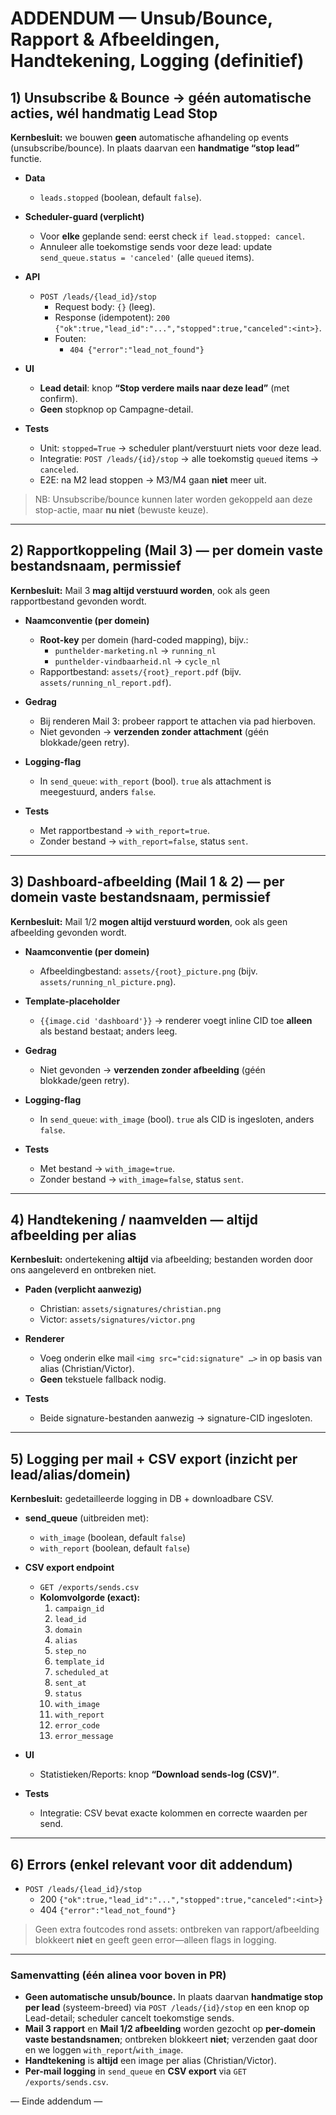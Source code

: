 # ADDENDUM — Unsub/Bounce, Rapport & Afbeeldingen, Handtekening, Logging (definitief)

## 1) Unsubscribe & Bounce → **géén automatische acties**, wél handmatig **Lead Stop**
**Kernbesluit:** we bouwen **geen** automatische afhandeling op events (unsubscribe/bounce). In plaats daarvan een **handmatige “stop lead”** functie.

- **Data**
  - `leads.stopped` (boolean, default `false`).

- **Scheduler-guard (verplicht)**
  - Voor **elke** geplande send: eerst check `if lead.stopped: cancel`.
  - Annuleer alle toekomstige sends voor deze lead: update `send_queue.status = 'canceled'` (alle `queued` items).

- **API**
  - `POST /leads/{lead_id}/stop`
    - Request body: `{}` (leeg).
    - Response (idempotent): `200 {"ok":true,"lead_id":"...","stopped":true,"canceled":<int>}`.
    - Fouten:
      - `404 {"error":"lead_not_found"}`

- **UI**
  - **Lead detail**: knop **“Stop verdere mails naar deze lead”** (met confirm).  
  - **Geen** stopknop op Campagne-detail.

- **Tests**
  - Unit: `stopped=True` → scheduler plant/verstuurt niets voor deze lead.  
  - Integratie: `POST /leads/{id}/stop` → alle toekomstig `queued` items → `canceled`.  
  - E2E: na M2 lead stoppen → M3/M4 gaan **niet** meer uit.

> NB: Unsubscribe/bounce kunnen later worden gekoppeld aan deze stop-actie, maar **nu niet** (bewuste keuze).

---

## 2) Rapportkoppeling (Mail 3) — **per domein vaste bestandsnaam**, permissief
**Kernbesluit:** Mail 3 **mag altijd verstuurd worden**, ook als geen rapportbestand gevonden wordt.

- **Naamconventie (per domein)**
  - **Root-key** per domein (hard-coded mapping), bijv.:
    - `punthelder-marketing.nl` → `running_nl`
    - `punthelder-vindbaarheid.nl` → `cycle_nl`
  - Rapportbestand: `assets/{root}_report.pdf` (bijv. `assets/running_nl_report.pdf`).

- **Gedrag**
  - Bij renderen Mail 3: probeer rapport te attachen via pad hierboven.
  - Niet gevonden → **verzenden zonder attachment** (géén blokkade/geen retry).

- **Logging-flag**
  - In `send_queue`: `with_report` (bool). `true` als attachment is meegestuurd, anders `false`.

- **Tests**
  - Met rapportbestand → `with_report=true`.  
  - Zonder bestand → `with_report=false`, status `sent`.

---

## 3) Dashboard-afbeelding (Mail 1 & 2) — **per domein vaste bestandsnaam**, permissief
**Kernbesluit:** Mail 1/2 **mogen altijd verstuurd worden**, ook als geen afbeelding gevonden wordt.

- **Naamconventie (per domein)**
  - Afbeeldingbestand: `assets/{root}_picture.png` (bijv. `assets/running_nl_picture.png`).

- **Template-placeholder**
  - `{{image.cid 'dashboard'}}` → renderer voegt inline CID toe **alleen** als bestand bestaat; anders leeg.

- **Gedrag**
  - Niet gevonden → **verzenden zonder afbeelding** (géén blokkade/geen retry).

- **Logging-flag**
  - In `send_queue`: `with_image` (bool). `true` als CID is ingesloten, anders `false`.

- **Tests**
  - Met bestand → `with_image=true`.  
  - Zonder bestand → `with_image=false`, status `sent`.

---

## 4) Handtekening / naamvelden — **altijd afbeelding per alias**
**Kernbesluit:** ondertekening **altijd** via afbeelding; bestanden worden door ons aangeleverd en ontbreken niet.

- **Paden (verplicht aanwezig)**
  - Christian: `assets/signatures/christian.png`
  - Victor:    `assets/signatures/victor.png`

- **Renderer**
  - Voeg onderin elke mail `<img src="cid:signature" …>` in op basis van alias (Christian/Victor).
  - **Geen** tekstuele fallback nodig.

- **Tests**
  - Beide signature-bestanden aanwezig → signature-CID ingesloten.

---

## 5) Logging per mail + CSV export (inzicht per lead/alias/domein)
**Kernbesluit:** gedetailleerde logging in DB + downloadbare CSV.

- **send_queue** (uitbreiden met):
  - `with_image`  (boolean, default `false`)
  - `with_report` (boolean, default `false`)

- **CSV export endpoint**
  - `GET /exports/sends.csv`  
  - **Kolomvolgorde (exact):**  
    1) `campaign_id`  
    2) `lead_id`  
    3) `domain`  
    4) `alias`  
    5) `step_no`  
    6) `template_id`  
    7) `scheduled_at`  
    8) `sent_at`  
    9) `status`  
    10) `with_image`  
    11) `with_report`  
    12) `error_code`  
    13) `error_message`

- **UI**
  - Statistieken/Reports: knop **“Download sends-log (CSV)”**.

- **Tests**
  - Integratie: CSV bevat exacte kolommen en correcte waarden per send.

---

## 6) Errors (enkel relevant voor dit addendum)
- `POST /leads/{lead_id}/stop`
  - 200 `{"ok":true,"lead_id":"...","stopped":true,"canceled":<int>}`
  - 404 `{"error":"lead_not_found"}`

> Geen extra foutcodes rond assets: ontbreken van rapport/afbeelding blokkeert **niet** en geeft geen error—alleen flags in logging.

---

### Samenvatting (één alinea voor boven in PR)
- **Geen automatische unsub/bounce.** In plaats daarvan **handmatige stop per lead** (systeem-breed) via `POST /leads/{id}/stop` en een knop op Lead-detail; scheduler cancelt toekomstige sends.  
- **Mail 3 rapport** en **Mail 1/2 afbeelding** worden gezocht op **per-domein vaste bestandsnamen**; ontbreken blokkeert **niet**; verzenden gaat door en we loggen `with_report`/`with_image`.  
- **Handtekening** is **altijd** een image per alias (Christian/Victor).  
- **Per-mail logging** in `send_queue` en **CSV export** via `GET /exports/sends.csv`.

— Einde addendum —
